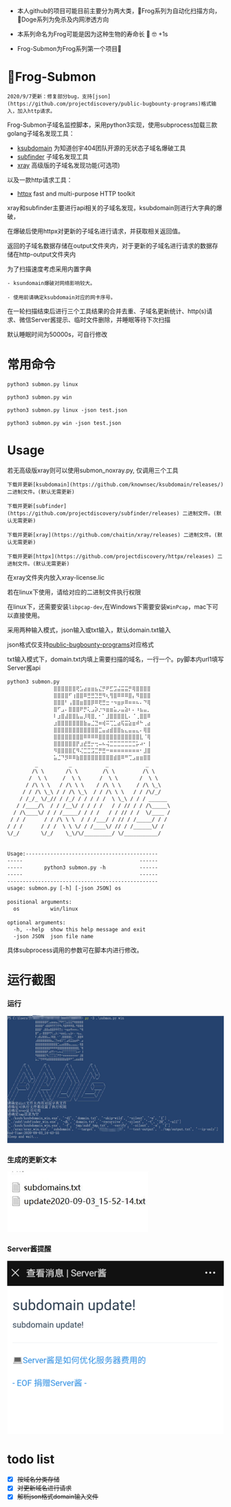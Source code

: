 - 本人github的项目可能目前主要分为两大类，🐸Frog系列为自动化扫描方向，🐶Doge系列为免杀及内网渗透方向

- 本系列命名为Frog可能是因为这种生物的寿命长 🐸 🤓 +1s 

- Frog-Submon为Frog系列第一个项目🐸

# 🐸Frog-Submon
```
2020/9/7更新：修复部分bug，支持[json](https://github.com/projectdiscovery/public-bugbounty-programs)格式输入，加入http请求。
```
Frog-Submon子域名监控脚本，采用python3实现，使用subprocess加载三款golang子域名发现工具：

- [ksubdomain](https://github.com/knownsec/ksubdomain) 为知道创宇404团队开源的无状态子域名爆破工具
- [subfinder](https://github.com/projectdiscovery/subfinder) 子域名发现工具
- [xray](https://xray.cool/) 高级版的子域名发现功能(可选项)

以及一款http请求工具：

- [httpx](https://github.com/projectdiscovery/httpx) fast and multi-purpose HTTP toolkit

xray和subfinder主要进行api相关的子域名发现，ksubdomain则进行大字典的爆破，

在爆破后使用httpx对更新的子域名进行请求，并获取相关返回值。

返回的子域名数据存储在output文件夹内，对于更新的子域名进行请求的数据存储在http-output文件夹内

为了扫描速度考虑采用内置字典

```
- ksundomain爆破对网络影响较大。

- 使用前请确定ksubdomain对应的网卡序号。
```

在一轮扫描结束后进行三个工具结果的合并去重、子域名更新统计、http(s)请求、微信Server酱提示、临时文件删除，并睡眠等待下次扫描

默认睡眠时间为50000s，可自行修改

# 常用命令
```
python3 submon.py linux
```
```
python3 submon.py win 
```
```
python3 submon.py linux -json test.json
```
```
python3 submon.py win -json test.json
```

# Usage
若无高级版xray则可以使用submon_noxray.py, 仅调用三个工具
```
下载并更新[ksubdomain](https://github.com/knownsec/ksubdomain/releases/) 二进制文件。(默认无需更新)

下载并更新[subfinder] (https://github.com/projectdiscovery/subfinder/releases) 二进制文件。(默认无需更新)

下载并更新[xray](https://github.com/chaitin/xray/releases) 二进制文件。(默认无需更新)

下载并更新[httpx](https://github.com/projectdiscovery/httpx/releases) 二进制文件。(默认无需更新)
```
在xray文件夹内放入xray-license.lic

若在linux下使用，请给对应的二进制文件执行权限

在linux下，还需要安装`libpcap-dev`,在Windows下需要安装`WinPcap`，mac下可以直接使用。

采用两种输入模式，json输入或txt输入，默认domain.txt输入

json格式仅支持[public-bugbounty-programs](https://github.com/projectdiscovery/public-bugbounty-programs)对应格式

txt输入模式下，domain.txt内填上需要扫描的域名，一行一个。py脚本内url1填写Server酱api

```
python3 submon.py
               ⣿⣿⣿⣿⣿⣿⢟⣡⣴⣶⣶⣦⣌⡛⠟⣋⣩⣬⣭⣭⡛⢿⣿⣿⣿⣿
               ⣿⣿⣿⣿⠋⢰⣿⣿⠿⣛⣛⣙⣛⠻⢆⢻⣿⠿⠿⠿⣿⡄⠻⣿⣿⣿
               ⣿⣿⣿⠃⢠⣿⣿⣶⣿⣿⡿⠿⢟⣛⣒⠐⠲⣶⡶⠿⠶⠶⠦⠄⠙⢿
               ⣿⠋⣠⠄⣿⣿⣿⠟⡛⢅⣠⡵⡐⠲⣶⣶⣥⡠⣤⣵⠆⠄⠰⣦⣤⡀
               ⠇⣰⣿⣼⣿⣿⣧⣤⡸⢿⣿⡀⠂⠁⣸⣿⣿⣿⣿⣇⠄⠈⢀⣿⣿⠿
               ⣰⣿⣿⣿⣿⣿⣿⣿⣷⣤⣈⣙⠶⢾⠭⢉⣁⣴⢯⣭⣵⣶⠾⠓⢀⣴
               ⣿⣿⣿⣿⣿⣿⣿⣿⣿⣿⣿⣿⣉⣤⣴⣾⣿⣿⣦⣄⣤⣤⣄⠄⢿⣿
               ⣿⣿⣿⣿⣿⣿⣿⣿⠿⠿⠿⠿⣿⣿⣿⣿⣿⣿⣿⣿⣿⣿⣿⣇⠈⢿
               ⣿⣿⣿⣿⣿⣿⡟⣰⣞⣛⡒⢒⠤⠦⢬⣉⣉⣉⣉⣉⣉⣉⡥⠴⠂⢸
               ⠻⣿⣿⣿⣿⣏⠻⢌⣉⣉⣩⣉⡛⣛⠒⠶⠶⠶⠶⠶⠶⠶⠶⠂⣸⣿
               ⣥⣈⠙⡻⠿⠿⣷⣿⣿⣿⣿⣿⣿⣿⣿⣿⣾⣿⠿⠛⢉⣠⣶⣶⣿⣿
         _          _           _            _
        /\ \       /\ \        /\ \         /\ \
       /  \ \     /  \ \      /  \ \       /  \ \
      / /\ \ \   / /\ \ \    / /\ \ \     / /\ \_\
     / / /\ \_\ / / /\ \_\  / / /\ \ \   / / /\/_/
    / /_/_ \/_// / /_/ / / / / /  \ \_\ / / / ______
   / /____/\  / / /__\/ / / / /   / / // / / /\_____\
  / /\____\/ / / /_____/ / / /   / / // / /  \/____ /
 / / /      / / /\ \ \  / / /___/ / // / /_____/ / /
/ / /      / / /  \ \ \/ / /____\/ // / /______\/ /
\/_/       \/_/    \_\/\/_________/ \/___________/


Usage:-------------------------------------------
-----                                      ------
-----       python3 submon.py -h           ------
-----                                      ------
-------------------------------------------------
usage: submon.py [-h] [-json JSON] os

positional arguments:
  os          win/linux

optional arguments:
  -h, --help  show this help message and exit
  -json JSON  json file name
```
具体subprocess调用的参数可在脚本内进行修改。

# 运行截图
### 运行

![image1](https://raw.githubusercontent.com/timwhitez/Frog-Submon/master/images/frogsubmon.jpg)

### 生成的更新文本

![image2](https://raw.githubusercontent.com/timwhitez/Frog-Submon/master/images/frogsubmon2.jpg)

### Server酱提醒

![image3](https://raw.githubusercontent.com/timwhitez/Frog-Submon/master/images/frogsubmon3.png)

# todo list
- [x] ~~按域名分类存储~~
- [x] ~~对更新域名进行请求~~
- [x] ~~解析json格式domain输入文件~~
